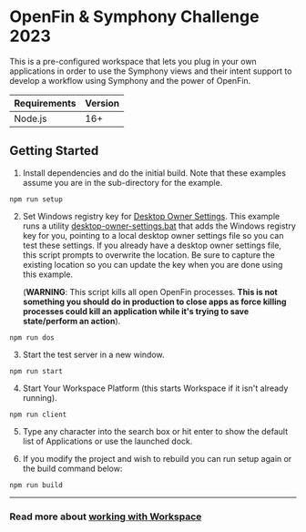 # OpenFin & Symphony Challenge 2023

This is a pre-configured workspace that lets you plug in your own applications in order to use the Symphony views and their intent support to develop a workflow using Symphony and the power of OpenFin.

| Requirements                                                                  | Version                                                                                                      |
| ----------------------------------------------------------------------------- | ---------------------------------------------------------------------------------------------------------------- |
| Node.js                                                                       | 16+                                                                                                              |

## Getting Started

1. Install dependencies and do the initial build. Note that these examples assume you are in the sub-directory for the example.

```shell
npm run setup
```

2. Set Windows registry key for [Desktop Owner Settings](https://developers.openfin.co/docs/desktop-owner-settings).
   This example runs a utility [desktop-owner-settings.bat](./desktop-owner-settings.bat) that adds the Windows registry key for you, pointing to a local desktop owner
   settings file so you can test these settings. If you already have a desktop owner settings file, this script prompts to overwrite the location. Be sure to capture the existing location so you can update the key when you are done using this example.

   (**WARNING**: This script kills all open OpenFin processes. **This is not something you should do in production to close apps as force killing processes could kill an application while it's trying to save state/perform an action**).

```shell
npm run dos
```

3. Start the test server in a new window.

```shell
npm run start
```

4. Start Your Workspace Platform (this starts Workspace if it isn't already running).

```shell
npm run client
```

5. Type any character into the search box or hit enter to show the default list of Applications or use the launched dock.
   
6. If you modify the project and wish to rebuild you can run setup again or the build command below:

```shell
npm run build
```

---

### Read more about [working with Workspace](https://developers.openfin.co/of-docs/docs/overview-of-workspace)
